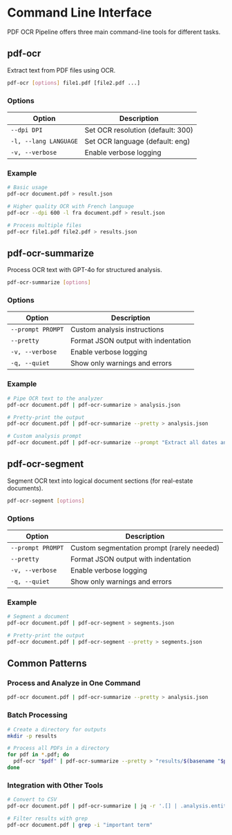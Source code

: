 # Command Line Interface

PDF OCR Pipeline offers three main command-line tools for different tasks.

## pdf-ocr

Extract text from PDF files using OCR.

```bash
pdf-ocr [options] file1.pdf [file2.pdf ...]
```

### Options

| Option | Description |
|--------|-------------|
| `--dpi DPI` | Set OCR resolution (default: 300) |
| `-l, --lang LANGUAGE` | Set OCR language (default: eng) |
| `-v, --verbose` | Enable verbose logging |

### Example

```bash
# Basic usage
pdf-ocr document.pdf > result.json

# Higher quality OCR with French language
pdf-ocr --dpi 600 -l fra document.pdf > result.json

# Process multiple files
pdf-ocr file1.pdf file2.pdf > results.json
```

## pdf-ocr-summarize

Process OCR text with GPT-4o for structured analysis.

```bash
pdf-ocr-summarize [options]
```

### Options

| Option | Description |
|--------|-------------|
| `--prompt PROMPT` | Custom analysis instructions |
| `--pretty` | Format JSON output with indentation |
| `-v, --verbose` | Enable verbose logging |
| `-q, --quiet` | Show only warnings and errors |

### Example

```bash
# Pipe OCR text to the analyzer
pdf-ocr document.pdf | pdf-ocr-summarize > analysis.json

# Pretty-print the output
pdf-ocr document.pdf | pdf-ocr-summarize --pretty > analysis.json

# Custom analysis prompt
pdf-ocr document.pdf | pdf-ocr-summarize --prompt "Extract all dates and names" > analysis.json
```

## pdf-ocr-segment

Segment OCR text into logical document sections (for real-estate documents).

```bash
pdf-ocr-segment [options]
```

### Options

| Option | Description |
|--------|-------------|
| `--prompt PROMPT` | Custom segmentation prompt (rarely needed) |
| `--pretty` | Format JSON output with indentation |
| `-v, --verbose` | Enable verbose logging |
| `-q, --quiet` | Show only warnings and errors |

### Example

```bash
# Segment a document
pdf-ocr document.pdf | pdf-ocr-segment > segments.json

# Pretty-print the output
pdf-ocr document.pdf | pdf-ocr-segment --pretty > segments.json
```

## Common Patterns

### Process and Analyze in One Command

```bash
pdf-ocr document.pdf | pdf-ocr-summarize --pretty > analysis.json
```

### Batch Processing

```bash
# Create a directory for outputs
mkdir -p results

# Process all PDFs in a directory
for pdf in *.pdf; do
  pdf-ocr "$pdf" | pdf-ocr-summarize --pretty > "results/$(basename "$pdf" .pdf).json"
done
```

### Integration with Other Tools

```bash
# Convert to CSV
pdf-ocr document.pdf | pdf-ocr-summarize | jq -r '.[] | .analysis.entities[] | [.name, .type] | @csv' > entities.csv

# Filter results with grep
pdf-ocr document.pdf | grep -i "important term"
```